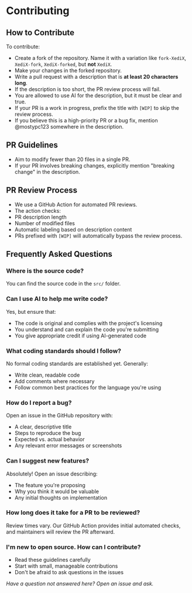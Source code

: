 # Contributing

## How to Contribute
To contribute:
- Create a fork of the repository. Name it with a variation like ```fork-XediX```, ```XediX-fork```, ```XediX-forked```, but **not** ```XediX```.
- Make your changes in the forked repository.
- Write a pull request with a description that is **at least 20 characters long**. 
 - If the description is too short, the PR review process will fail.
 - You are allowed to use AI for the description, but it must be clear and true.
- If your PR is a work in progress, prefix the title with ```[WIP]``` to skip the review process.
- If you believe this is a high-priority PR or a bug fix, mention @mostypc123 somewhere in the description.

## PR Guidelines
- Aim to modify fewer than 20 files in a single PR.
- If your PR involves breaking changes, explicitly mention "breaking change" in the description.

## PR Review Process
- We use a GitHub Action for automated PR reviews.
- The action checks:
 - PR description length
 - Number of modified files
 - Automatic labeling based on description content
- PRs prefixed with ```[WIP]``` will automatically bypass the review process.

## Frequently Asked Questions

### Where is the source code?
You can find the source code in the `src/` folder.

### Can I use AI to help me write code?
Yes, but ensure that:
- The code is original and complies with the project's licensing
- You understand and can explain the code you're submitting
- You give appropriate credit if using AI-generated code

### What coding standards should I follow?
No formal coding standards are established yet. Generally:
- Write clean, readable code
- Add comments where necessary
- Follow common best practices for the language you're using

### How do I report a bug?
Open an issue in the GitHub repository with:
- A clear, descriptive title
- Steps to reproduce the bug
- Expected vs. actual behavior
- Any relevant error messages or screenshots

### Can I suggest new features?
Absolutely! Open an issue describing:
- The feature you're proposing
- Why you think it would be valuable
- Any initial thoughts on implementation

### How long does it take for a PR to be reviewed?
Review times vary. Our GitHub Action provides initial automated checks, and maintainers will review the PR afterward.

### I'm new to open source. How can I contribute?
- Read these guidelines carefully
- Start with small, manageable contributions
- Don't be afraid to ask questions in the issues

*Have a question not answered here? Open an issue and ask.*
